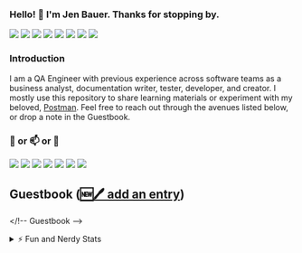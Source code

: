 ### Hello! 👋 I'm Jen Bauer.  Thanks for stopping by.
<p>
  <img src="https://img.shields.io/badge/-VS%20Code-23A9F2?style=flat-square&logo=Visual%20Studio%20Code&logoColor=white"/>
  <img src="https://img.shields.io/badge/-Postman-FF6C37?style=flat-square&logo=Postman&logoColor=white"/>
  <img src="https://img.shields.io/badge/-Javascript-F7DF1E?style=flat-square&logo=Javascript&logoColor=white"/>
  <img src="https://img.shields.io/badge/-Microsoft%20SQL%20Server-CC2927?style=flat-square&logo=MicrosoftSQLServer&logoColor=white"/>
  <img src="https://img.shields.io/badge/-MySQL-4479A1?style=flat-square&logo=MySQL&logoColor=white"/>
  <img src="https://img.shields.io/badge/-Jira-0052CC?style=flat-square&logo=Jira&logoColor=white"/>
  <img src="https://img.shields.io/badge/-Confluence-172B4D?style=flat-square&logo=Confluence&logoColor=white"/>
  <img src="https://img.shields.io/badge/-Notion-000000?style=flat-square&logo=Notion&logoColor=white"/>
</p>

### Introduction
I am a QA Engineer with previous experience across software teams as a business analyst, documentation writer, tester, developer, and creator.
I mostly use this repository to share learning materials or experiment with my beloved, [Postman](https://www.postman.com/).
Feel free to reach out through the avenues listed below, or drop a note in the Guestbook.


### 📣 or 📫 or 💬
<p>
  <a href="mailto:hellojenbauer@gmail.com?subject="I saw your GitHub profile and..."><img src="https://img.shields.io/badge/e‑mail-D14836.svg?style=for-the-badge&logo=GMail&logoColor=white"/></a>
  <a href="https://www.youtube.com/channel/UCkfdWDLYo08apIpgyhLxF7w"><img src="https://img.shields.io/badge/youtube-FF0000.svg?style=for-the-badge&logo=YouTube&logoColor=white"/></a>
  <a href="https://www.linkedin.com/in/thejenbauer/"><img src="https://img.shields.io/badge/linkedin-0077B5.svg?style=for-the-badge&logo=linkedin&logoColor=white"/></a>
  <a href="https://twitter.com/HelloJenBauer"><img src="https://img.shields.io/badge/twitter-1DA1F2.svg?style=for-the-badge&logo=twitter&logoColor=white"/></a>
  <a href="https://my.manualof.me/s/db6392176995a0417f9eab5b6a7d9b74"><img src="https://img.shields.io/badge/Manual%20Of%20Me-8CA1AF.svg?style=for-the-badge&logo=ReadtheDocs&logoColor=white"/></a>
  <a href="https://jenbauer.carrd.co/"><img src="https://img.shields.io/badge/Carrd-004E9F.svg?style=for-the-badge&logo=ReadtheDocs&logoColor=white"/></a>
  <a href="https://jenbauercom/"><img src="https://img.shields.io/badge/JenBauer.com-004B8D.svg?style=for-the-badge&logo=ReadtheDocs&logoColor=white"/></a>
</p>

## Guestbook ([🆕🖊️ add an entry](https://github.com/jenbauer/jenbauer/issues/1#issuecomment-new))
<!-- Guestbook -->
</!-- Guestbook -->

<details>
<summary>⚡️ Fun and Nerdy Stats</summary>
<br>
<p>
  <a href="https://github.com/jenbauer/github-readme-stats"><img src="https://github-readme-stats.vercel.app/api?username=jenbauer&show_icons=true"/></a>
  <a href="https://github.com/jenbauer/github-readme-stats"><img src="https://github-readme-stats.vercel.app/api/top-langs/?username=jenbauer&layout=compact"/></a>
</p>
<br>
<img src="https://komarev.com/ghpvc/?username=jenbauer" alt="https://github.com/jenbauer" />
</details>
